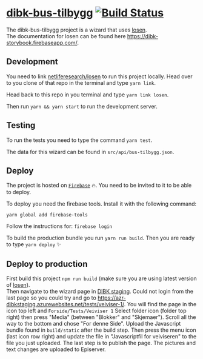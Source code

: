 # [dibk-bus-tilbygg](https://dibk-bus-tilbygg.firebaseapp.com/) [![Build Status](https://travis-ci.com/netliferesearch/dibk-bus-tilbygg.svg?token=7NpjNJdFW93Qs1rPvcce&branch=master)](https://travis-ci.com/netliferesearch/dibk-bus-tilbygg)

The dibk-bus-tilbygg project is a wizard that uses [losen](https://github.com/netliferesearch/losen).  
The documentation for losen can be found here https://dibk-storybook.firebaseapp.com/.

## Development

You need to link [netliferesearch/losen](https://github.com/netliferesearch/losen) to run this project locally. Head over to you clone of that repo in the terminal and type `yarn link`.

Head back to this repo in you terminal and type `yarn link losen`.

Then run `yarn && yarn start` to run the development server.

## Testing

To run the tests you need to type the command `yarn test`.

The data for this wizard can be found in `src/api/bus-tilbygg.json`.

## Deploy

The project is hosted on [`Firebase`](https://console.firebase.google.com/u/0/project/dibk-bus-tilbygg/overview) :fire:. You need to be invited to it to be able to deploy.

To deploy you need the firebase tools.
Install it with the following command:

`yarn global add firebase-tools`

Follow the instructions for:
`firebase login`

To build the production bundle you run `yarn run build`.
Then you are ready to type `yarn deploy` :sparkles:

## Deploy to production

First build this project `npm run build` (make sure you are using latest version of [losen](https://github.com/netliferesearch/losen)).  
Then navigate to the wizard page in [DIBK staging](https://azr-dibkstaging.azurewebsites.net/).
Could not login from the last page so you could try and go to https://azr-dibkstaging.azurewebsites.net/tests/veiviser-1/.
You will find the page in the icon top left and `Forside/Tests/Veiviser 1`
Select folder icon (folder top right) then press "Media" (between "Blokker" and "Skjemaer").
Scroll all the way to the bottom and chose "For denne Side".
Upload the Javascript bundle found in `build/static` after the build step.
Then press the menu icon (last icon row right) and update the file in "Javascriptfil for veiviseren" to the file you just uploaded.
The last step is to publish the page.
The pictures and text changes are uploaded to Episerver.
